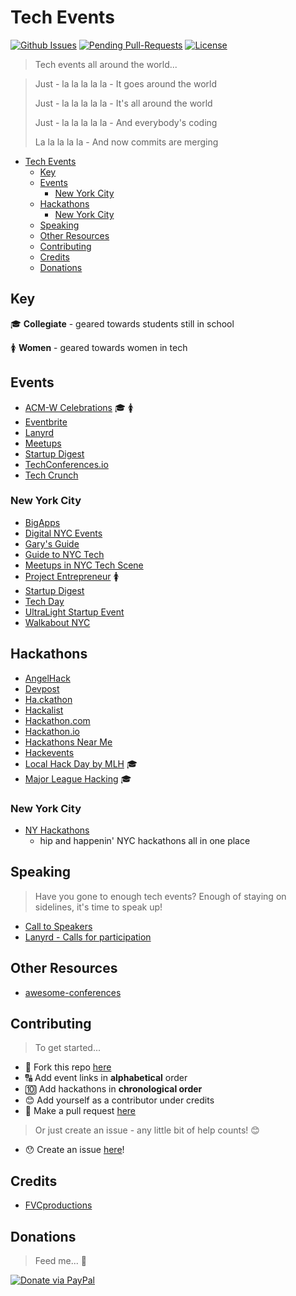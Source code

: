 # Tech Events

[![Github Issues](http://githubbadges.herokuapp.com/fvcproductions/tech-events/issues.svg?style=flat-square)](https://github.com/fvcproductions/tech-events/issues) [![Pending Pull-Requests](http://githubbadges.herokuapp.com/fvcproductions/tech-events/pulls.svg?style=flat-square)](https://github.com/fvcproductions/tech-events/pulls) [![License](http://img.shields.io/:license-mit-blue.svg?style=flat-square)](http://badges.mit-license.org)

> Tech events all around the world...

> Just - la la la la la - It goes around the world
>
> Just - la la la la la - It's all around the world
>
> Just - la la la la la - And everybody's coding
>
> La la la la la - And now commits are merging

<!-- TOC -->

- [Tech Events](#tech-events)
  - [Key](#key)
  - [Events](#events)
    - [New York City](#new-york-city)
  - [Hackathons](#hackathons)
    - [New York City](#new-york-city)
  - [Speaking](#speaking)
  - [Other Resources](#other-resources)
  - [Contributing](#contributing)
  - [Credits](#credits)
  - [Donations](#donations)

<!-- /TOC -->

## Key

🎓 **Collegiate** - geared towards students still in school

🚺 **Women** - geared towards women in tech

## Events

- [ACM-W Celebrations](http://women.acm.org/celebrations) 🎓 🚺
- [Eventbrite](https://www.eventbrite.com)
- [Lanyrd](http://lanyrd.com)
- [Meetups](http://www.meetup.com/)
- [Startup Digest](https://www.startupdigest.com/)
- [TechConferences.io](http://www.techconferences.io/)
- [Tech Crunch](http://techcrunch.com/events)

### New York City

- [BigApps](http://nycbigapps.com/)
- [Digital NYC Events](http://www.digital.nyc/events/search)
- [Gary's Guide](http://garysguide.com/events)
- [Guide to NYC Tech](http://www.slideshare.net/schlaf/guide-to-nyc-tech)
- [Meetups in NYC Tech Scene](http://www.meetup.com/ny-tech)
- [Project Entrepreneur](http://projectentrepreneur.org/) 🚺
- [Startup Digest](https://www.startupdigest.com/digests/new-york-city)
- [Tech Day](https://techdayhq.com/new-york)
- [UltraLight Startup Event](http://ultralightstartups.com/)
- [Walkabout NYC](http://walkaboutnyc.com/)

## Hackathons

- [AngelHack](http://angelhack.com/events)
- [Devpost](https://devpost.com/hackathons)
- [Ha.ckathon](http://ha.ckathon.com/)
- [Hackalist](http://www.hackalist.org/)
- [Hackathon.com](http://www.hackathon.com/)
- [Hackathon.io](http://www.hackathon.io/events)
- [Hackathons Near Me](http://hackathonsnear.me/)
- [Hackevents](https://hackevents.co/hackathons)
- [Local Hack Day by MLH](https://localhackday.mlh.io/) 🎓
- [Major League Hacking](https://mlh.io/) 🎓

### New York City

- [NY Hackathons](http://nyhackathons.com/)
    + hip and happenin' NYC hackathons all in one place

## Speaking

> Have you gone to enough tech events? Enough of staying on sidelines, it's time to speak up!

- [Call to Speakers](https://calltospeakers.com/)
- [Lanyrd - Calls for participation](http://lanyrd.com/calls/)

## Other Resources

- [awesome-conferences](https://github.com/RichardLitt/awesome-conferences)

## Contributing

> To get started...

- 🍴 Fork this repo [here](https://github.com/fvcproductions/tech-events#fork-destination-box)
- 🔠 Add event links in **alphabetical** order
- 🔟 Add hackathons in **chronological order**
- 😊 Add yourself as a contributor under credits
- 🔧 Make a pull request [here](https://github.com/fvcproductions/tech-events/compare)

> Or just create an issue - any little bit of help counts! 😊

- 😯 Create an issue [here](https://github.com/fvcproductions/tech-events/issues)!

## Credits

- [FVCproductions](http://fvcproductions.com)

## Donations

> Feed me... 🍕

[![Donate via PayPal](https://raw.github.com/xioTechnologies/PayPal-Button/master/PayPal%20Button.png)](http://paypal.me/fvcproductions)
